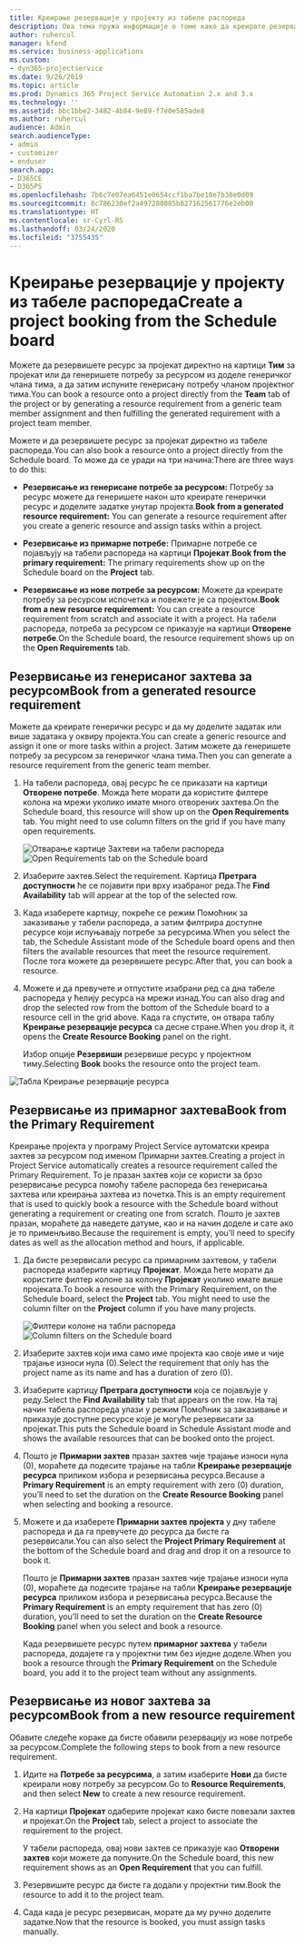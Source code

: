 ```yaml
---
title: Креирање резервације у пројекту из табеле распореда
description: Ова тема пружа информације о томе како да креирате резервацију у пројекту на табели распореда.
author: ruhercul
manager: kfend
ms.service: business-applications
ms.custom:
- dyn365-projectservice
ms.date: 9/26/2019
ms.topic: article
ms.prod: Dynamics 365 Project Service Automation 2.x and 3.x
ms.technology: ''
ms.assetid: bbc1bbe2-3482-4b84-9e89-f7e0e585ade8
ms.author: ruhercul
audience: Admin
search.audienceType:
- admin
- customizer
- enduser
search.app:
- D365CE
- D365PS
ms.openlocfilehash: 7b6c7e07ea6451e0654ccf1ba7be10e7b38e0d09
ms.sourcegitcommit: 8c786230ef2a497280885b827162561776e2eb00
ms.translationtype: HT
ms.contentlocale: sr-Cyrl-RS
ms.lasthandoff: 03/24/2020
ms.locfileid: "3755435"
---
```

# <a name="create-a-project-booking-from-the-schedule-board"></a><span data-ttu-id="67e59-103">Креирање резервације у пројекту из табеле распореда</span><span class="sxs-lookup"><span data-stu-id="67e59-103">Create a project booking from the Schedule board</span></span>

<span data-ttu-id="67e59-104">Можете да резервишете ресурс за пројекат директно на картици **Тим** за пројекат или да генеришете потребу за ресурсом из доделе генеричког члана тима, а да затим испуните генерисану потребу чланом пројектног тима.</span><span class="sxs-lookup"><span data-stu-id="67e59-104">You can book a resource onto a project directly from the **Team** tab of the project or by generating a resource requirement from a generic team member assignment and then fulfilling the generated requirement with a project team member.</span></span>

<span data-ttu-id="67e59-105">Можете и да резервишете ресурс за пројекат директно из табеле распореда.</span><span class="sxs-lookup"><span data-stu-id="67e59-105">You can also book a resource onto a project directly from the Schedule board.</span></span> <span data-ttu-id="67e59-106">То може да се уради на три начина:</span><span class="sxs-lookup"><span data-stu-id="67e59-106">There are three ways to do this:</span></span>

- <span data-ttu-id="67e59-107">**Резервисање из генерисане потребе за ресурсом:** Потребу за ресурс можете да генеришете након што креирате генерички ресурс и доделите задатке унутар пројекта.</span><span class="sxs-lookup"><span data-stu-id="67e59-107">**Book from a generated resource requirement:** You can generate a resource requirement after you create a generic resource and assign tasks within a project.</span></span>

- <span data-ttu-id="67e59-108">**Резервисање из примарнe потребе:** Примарне потребе се појављују на табели распореда на картици **Пројекат**.</span><span class="sxs-lookup"><span data-stu-id="67e59-108">**Book from the primary requirement:** The primary requirements show up on the Schedule board on the **Project** tab.</span></span> 

- <span data-ttu-id="67e59-109">**Резервисање из нове потребе за ресурсом:** Можете да креирате потребу за ресурсом испочетка и повежете је са пројектом.</span><span class="sxs-lookup"><span data-stu-id="67e59-109">**Book from a new resource requirement:** You can create a resource requirement from scratch and associate it with a project.</span></span> <span data-ttu-id="67e59-110">На табели распореда, потреба за ресурсом се приказује на картици **Отворене потребе**.</span><span class="sxs-lookup"><span data-stu-id="67e59-110">On the Schedule board, the resource requirement shows up on the **Open Requirements** tab.</span></span>

## <a name="book-from-a-generated-resource-requirement"></a><span data-ttu-id="67e59-111">Резервисање из генерисаног захтева за ресурсом</span><span class="sxs-lookup"><span data-stu-id="67e59-111">Book from a generated resource requirement</span></span>

<span data-ttu-id="67e59-112">Можете да креирате генерички ресурс и да му доделите задатак или више задатака у оквиру пројекта.</span><span class="sxs-lookup"><span data-stu-id="67e59-112">You can create a generic resource and assign it one or more tasks within a project.</span></span> <span data-ttu-id="67e59-113">Затим можете да генеришете потребу за ресурсом за генеричког члана тима.</span><span class="sxs-lookup"><span data-stu-id="67e59-113">Then you can generate a resource requirement from the generic team member.</span></span> 

1.  <span data-ttu-id="67e59-114">На табели распореда, овај ресурс ће се приказати на картици **Отворене потребе**. Можда ћете морати да користите филтере колона на мрежи уколико имате много отворених захтева.</span><span class="sxs-lookup"><span data-stu-id="67e59-114">On the Schedule board, this resource will show up on the **Open Requirements** tab. You might need to use column filters on the grid if you have many open requirements.</span></span> 

    <span data-ttu-id="67e59-115">![Отварање картице Захтеви на табели распореда](media/FAQ-Project-Booking-Schedule-Board-1.png "Снимак екрана табеле резервација и додела")</span><span class="sxs-lookup"><span data-stu-id="67e59-115">![Open Requirements tab on the Schedule board](media/FAQ-Project-Booking-Schedule-Board-1.png "Screenshot of bookings and assignments table")</span></span>

2. <span data-ttu-id="67e59-116">Изаберите захтев.</span><span class="sxs-lookup"><span data-stu-id="67e59-116">Select the requirement.</span></span> <span data-ttu-id="67e59-117">Картица **Претрага доступности** ће се појавити при врху изабраног реда.</span><span class="sxs-lookup"><span data-stu-id="67e59-117">The **Find Availability** tab will appear at the top of the selected row.</span></span>
 
3. <span data-ttu-id="67e59-118">Када изаберете картицу, покреће се режим Помоћник за заказивање у табели распореда, а затим филтрира доступне ресурсе који испуњавају потребе за ресурсима.</span><span class="sxs-lookup"><span data-stu-id="67e59-118">When you select the tab, the Schedule Assistant mode of the Schedule board opens and then filters the available resources that meet the resource requirement.</span></span> <span data-ttu-id="67e59-119">После тога можете да резервишете ресурс.</span><span class="sxs-lookup"><span data-stu-id="67e59-119">After that, you can book a resource.</span></span>

4. <span data-ttu-id="67e59-120">Можете и да превучете и отпустите изабрани ред са дна табеле распореда у ћелију ресурса на мрежи изнад.</span><span class="sxs-lookup"><span data-stu-id="67e59-120">You can also drag and drop the selected row from the bottom of the Schedule board to a resource cell in the grid above.</span></span> <span data-ttu-id="67e59-121">Када га спустите, он отвара таблу **Креирање резервације ресурса** са десне стране.</span><span class="sxs-lookup"><span data-stu-id="67e59-121">When you drop it, it opens the **Create Resource Booking** panel on the right.</span></span>

    <span data-ttu-id="67e59-122">Избор опције **Резервиши** резервише ресурс у пројектном тиму.</span><span class="sxs-lookup"><span data-stu-id="67e59-122">Selecting **Book** books the resource onto the project team.</span></span>

![Табла Креирање резервације ресурса](media/FAQ-Project-Booking-Schedule-Board-6.png "")
 

## <a name="book-from-the-primary-requirement"></a><span data-ttu-id="67e59-124">Резервисање из примарног захтева</span><span class="sxs-lookup"><span data-stu-id="67e59-124">Book from the Primary Requirement</span></span>

<span data-ttu-id="67e59-125">Креирање пројекта у програму Project Service аутоматски креира захтев за ресурсом под именом Примарни захтев.</span><span class="sxs-lookup"><span data-stu-id="67e59-125">Creating a project in Project Service automatically creates a resource requirement called the Primary Requirement.</span></span> <span data-ttu-id="67e59-126">То је празан захтев који се користи за брзо резервисање ресурса помоћу табеле распореда без генерисања захтева или креирања захтева из почетка.</span><span class="sxs-lookup"><span data-stu-id="67e59-126">This is an empty requirement that is used to quickly book a resource with the Schedule board without generating a requirement or creating one from scratch.</span></span> <span data-ttu-id="67e59-127">Пошто је захтев празан, мораћете да наведете датуме, као и на начин доделе и сате ако је то применљиво.</span><span class="sxs-lookup"><span data-stu-id="67e59-127">Because the requirement is empty, you’ll need to specify dates as well as the allocation method and hours, if applicable.</span></span> 

1. <span data-ttu-id="67e59-128">Да бисте резервисали ресурс са примарним захтевом, у табели распореда изаберите картицу **Пројекат**. Можда ћете морати да користите филтер колоне за колону **Пројекат** уколико имате више пројеката.</span><span class="sxs-lookup"><span data-stu-id="67e59-128">To book a resource with the Primary Requirement, on the Schedule board, select the **Project** tab. You might need to use the column filter on the **Project** column if you have many projects.</span></span>

   <span data-ttu-id="67e59-129">![Филтери колоне на табли распореда](media/FAQ-Project-Booking-Schedule-Board-2.png "Снимак екрана табеле резервација и додела")</span><span class="sxs-lookup"><span data-stu-id="67e59-129">![Column filters on the Schedule board](media/FAQ-Project-Booking-Schedule-Board-2.png "Screenshot of bookings and assignments table")</span></span>

2. <span data-ttu-id="67e59-130">Изаберите захтев који има само име пројекта као своје име и чије трајање износи нула (0).</span><span class="sxs-lookup"><span data-stu-id="67e59-130">Select the requirement that only has the project name as its name and has a duration of zero (0).</span></span>

3. <span data-ttu-id="67e59-131">Изаберите картицу **Претрага доступности** која се појављује у реду.</span><span class="sxs-lookup"><span data-stu-id="67e59-131">Select the **Find Availability** tab that appears on the row.</span></span> <span data-ttu-id="67e59-132">На тај начин табела распореда улази у режим Помоћник за заказивање и приказује доступне ресурсе које је могуће резервисати за пројекат.</span><span class="sxs-lookup"><span data-stu-id="67e59-132">This puts the Schedule board in Schedule Assistant mode and shows the available resources that can be booked onto the project.</span></span>

4. <span data-ttu-id="67e59-133">Пошто је **Примарни захтев** празан захтев чије трајање износи нула (0), мораћете да подесите трајање на табли **Креирање резервације ресурса** приликом избора и резервисања ресурса.</span><span class="sxs-lookup"><span data-stu-id="67e59-133">Because a **Primary Requirement** is an empty requirement with zero (0) duration, you’ll need to set the duration on the **Create Resource Booking** panel when selecting and booking a resource.</span></span>

5. <span data-ttu-id="67e59-134">Можете и да изаберете **Примарни захтев пројекта** у дну табеле распореда и да га превучете до ресурса да бисте га резервисали.</span><span class="sxs-lookup"><span data-stu-id="67e59-134">You can also select the **Project Primary Requirement** at the bottom of the Schedule board and drag and drop it on a resource to book it.</span></span>
 
    <span data-ttu-id="67e59-135">Пошто је **Примарни захтев** празан захтев чије трајање износи нула (0), мораћете да подесите трајање на табли **Креирање резервације ресурса** приликом избора и резервисања ресурса.</span><span class="sxs-lookup"><span data-stu-id="67e59-135">Because the **Primary Requirement** is an empty requirement that has zero (0) duration, you’ll need to set the duration on the **Create Resource Booking** panel when you select and book a resource.</span></span>
 
    <span data-ttu-id="67e59-136">Када резервишете ресурс путем **примарног захтева** у табели распореда, додајете га у пројектни тим без иједне доделе.</span><span class="sxs-lookup"><span data-stu-id="67e59-136">When you book a resource through the **Primary Requirement** on the Schedule board, you add it to the project team without any assignments.</span></span>
 
## <a name="book-from-a-new-resource-requirement"></a><span data-ttu-id="67e59-137">Резервисање из новог захтева за ресурсом</span><span class="sxs-lookup"><span data-stu-id="67e59-137">Book from a new resource requirement</span></span>
<span data-ttu-id="67e59-138">Обавите следеће кораке да бисте обавили резервацију из нове потребе за ресурсом.</span><span class="sxs-lookup"><span data-stu-id="67e59-138">Complete the following steps to book from a new resource requirement.</span></span> 

1. <span data-ttu-id="67e59-139">Идите на **Потребе за ресурсима**, а затим изаберите **Нови** да бисте креирали нову потребу за ресурсом.</span><span class="sxs-lookup"><span data-stu-id="67e59-139">Go to **Resource Requirements**, and then select **New** to create a new resource requirement.</span></span>

2. <span data-ttu-id="67e59-140">На картици **Пројекат** одаберите пројекат како бисте повезали захтев и пројекат.</span><span class="sxs-lookup"><span data-stu-id="67e59-140">On the **Project** tab, select a project to associate the requirement to the project.</span></span>
 
    <span data-ttu-id="67e59-141">У табели распореда, овај нови захтев се приказује као **Отворени захтев** који можете да попуните.</span><span class="sxs-lookup"><span data-stu-id="67e59-141">On the Schedule board, this new requirement shows as an **Open Requirement** that you can fulfill.</span></span>

3. <span data-ttu-id="67e59-142">Резервишите ресурс да бисте га додали у пројектни тим.</span><span class="sxs-lookup"><span data-stu-id="67e59-142">Book the resource to add it to the project team.</span></span>

4. <span data-ttu-id="67e59-143">Сада када је ресурс резервисан, морате да му ручно доделите задатке.</span><span class="sxs-lookup"><span data-stu-id="67e59-143">Now that the resource is booked, you must assign tasks manually.</span></span>

